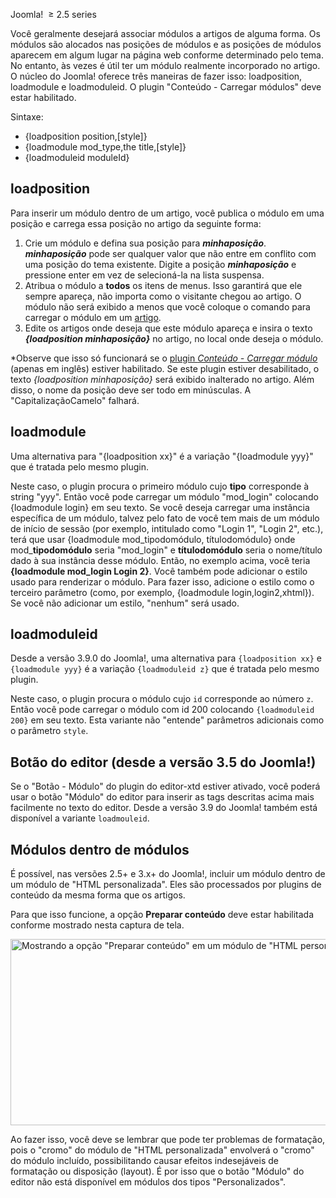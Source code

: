 <!-- Filename: How_do_you_put_a_module_inside_an_article%3F / Display title: Como você coloca um módulo dentro de um artigo? -->

Joomla!  <span class="small">≥ </span>2.5 series

Você geralmente desejará associar módulos a artigos de alguma forma. Os
módulos são alocados nas posições de módulos e as posições de módulos
aparecem em algum lugar na página web conforme determinado pelo tema. No
entanto, às vezes é útil ter um módulo realmente incorporado no artigo.
O núcleo do Joomla! oferece três maneiras de fazer isso: loadposition,
loadmodule e loadmoduleid. O plugin "Conteúdo - Carregar módulos" deve
estar habilitado.

Sintaxe:

- {loadposition position,\[style\]}
- {loadmodule mod_type,the title,\[style\]}
- {loadmoduleid moduleId}

## loadposition

Para inserir um módulo dentro de um artigo, você publica o módulo em uma
posição e carrega essa posição no artigo da seguinte forma:

1.  Crie um módulo e defina sua posição para ***minhaposição***.
    ***minhaposição*** pode ser qualquer valor que não entre em conflito
    com uma posição do tema existente. Digite a posição
    ***minhaposição*** e pressione enter em vez de selecioná-la na lista
    suspensa.
2.  Atribua o módulo a **todos** os itens de menus. Isso garantirá que
    ele sempre apareça, não importa como o visitante chegou ao artigo. O
    módulo não será exibido a menos que você coloque o comando para
    carregar o módulo em um
    [artigo](https://docs.joomla.org/article "Special:MyLanguage/article").
3.  Edite os artigos onde deseja que este módulo apareça e insira o
    texto ***{loadposition minhaposição}*** no artigo, no local onde
    deseja o módulo.

\*Observe que isso só funcionará se o [plugin *Conteúdo - Carregar
módulo*](https://docs.joomla.org/Help25:Extensions_Plugin_Manager_Edit#Content_-_Load_Modules "Special:MyLanguage/Help25:Extensions Plugin Manager Edit")
(apenas em inglês) estiver habilitado. Se este plugin estiver
desabilitado, o texto *{loadposition minhaposição}* será exibido
inalterado no artigo. Além disso, o nome da posição deve ser todo em
minúsculas. A "CapitalizaçãoCamelo" falhará.

## loadmodule

Uma alternativa para "{loadposition xx}" é a variação "{loadmodule yyy}"
que é tratada pelo mesmo plugin.

Neste caso, o plugin procura o primeiro módulo cujo **tipo** corresponde
à string "yyy". Então você pode carregar um módulo "mod_login" colocando
{loadmodule login} em seu texto. Se você deseja carregar uma instância
específica de um módulo, talvez pelo fato de você tem mais de um módulo
de início de sessão (por exemplo, intitulado como "Login 1", "Login 2",
etc.), terá que usar {loadmodule mod_tipodomódulo, títulodomódulo} onde
mod\_**tipodomódulo** seria "mod_login" e **títulodomódulo** seria o
nome/título dado à sua instância desse módulo. Então, no exemplo acima,
você teria **{loadmodule mod_login Login 2}**. Você também pode
adicionar o estilo usado para renderizar o módulo. Para fazer isso,
adicione o estilo como o terceiro parâmetro (como, por exemplo,
{loadmodule login,login2,xhtml}). Se você não adicionar um estilo,
"nenhum" será usado.

## loadmoduleid

Desde a versão 3.9.0 do Joomla!, uma alternativa para
`{loadposition xx}` e `{loadmodule yyy}` é a variação `{loadmoduleid z}`
que é tratada pelo mesmo plugin.

Neste caso, o plugin procura o módulo cujo `id` corresponde ao número
`z`. Então você pode carregar o módulo com id 200 colocando
`{loadmoduleid 200}` em seu texto. Esta variante não "entende"
parâmetros adicionais como o parâmetro `style`.

## Botão do editor (desde a versão 3.5 do Joomla!)

Se o "Botão - Módulo" do plugin do editor-xtd estiver ativado, você
poderá usar o botão "Módulo" do editor para inserir as tags descritas
acima mais facilmente no texto do editor. Desde a versão 3.9 do Joomla!
também está disponível a variante `loadmouleid`.

## Módulos dentro de módulos

É possível, nas versões 2.5+ e 3.x+ do Joomla!, incluir um módulo dentro
de um módulo de "HTML personalizada". Eles são processados por plugins
de conteúdo da mesma forma que os artigos.

Para que isso funcione, a opção **Preparar conteúdo** deve estar
habilitada conforme mostrado nesta captura de tela.

<img
src="https://docs.joomla.org/images/d/de/J3x_custom_html_prepare_content_option-en.png"
decoding="async" data-file-width="633" data-file-height="298"
width="633" height="298"
alt="Mostrando a opção &quot;Preparar conteúdo&quot; em um módulo de &quot;HTML personalizada&quot;." />

Ao fazer isso, você deve se lembrar que pode ter problemas de
formatação, pois o "cromo" do módulo de "HTML personalizada" envolverá o
"cromo" do módulo incluído, possibilitando causar efeitos indesejáveis
de formatação ou disposição (layout). É por isso que o botão "Módulo" do
editor não está disponível em módulos dos tipos "Personalizados".
